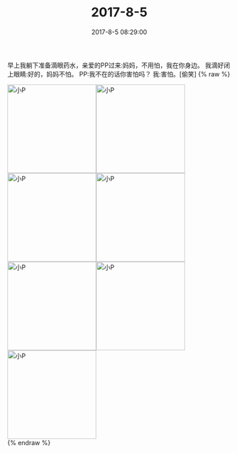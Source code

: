 ﻿---
title: 2017-8-5
date: 2017-8-5 08:29:00
tags:
categories: 妈妈
---
早上我躺下准备滴眼药水，亲爱的PP过来:妈妈，不用怕，我在你身边。
我滴好闭上眼睛:好的，妈妈不怕。
PP:我不在的话你害怕吗？
我:害怕。[偷笑]
{% raw %}
<div style="width:500 px">
<div style="float:left; width:100 px"><img src="/images/微信图片_20171012165202.jpg" width="200" alt="小P"></div>
<div style="float:left; width:100 px"><img src="/images/微信图片_20171012165211.jpg" width="200" alt="小P"></div>
<div style="float:left; width:100 px"><img src="/images/微信图片_20171012165218.jpg" width="200" alt="小P"></div>
<div style="float:left; width:100 px"><img src="/images/微信图片_20171012165226.jpg" width="200" alt="小P"></div>
<div style="float:left; width:100 px"><img src="/images/微信图片_20171012165233.jpg" width="200" alt="小P"></div>
<div style="float:left; width:100 px"><img src="/images/微信图片_20171012165241.jpg" width="200" alt="小P"></div>
<div style="float:left; width:100 px"><img src="/images/微信图片_20171012165248.jpg" width="200" alt="小P"></div>
<div style="clear:both"></div>
</div>
{% endraw %}